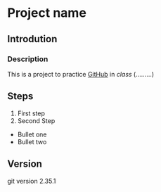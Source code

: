 # Project name

## Introdution
### Description

This is a project to practice [GitHub](https://www.GitHub.com) in *class* (.........)

## Steps
1. First step
2. Second Step

- Bullet one
- Bullet two

## Version
git version 2.35.1
